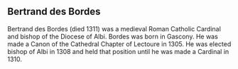 ## Bertrand des Bordes

Bertrand des Bordes (died 1311) was a medieval Roman Catholic Cardinal and bishop of the Diocese of Albi.
Bordes was born in Gascony. He was made a Canon of the Cathedral Chapter of Lectoure in 1305. He was elected bishop of Albi in 1308 and held that position until he was made a Cardinal in 1310.